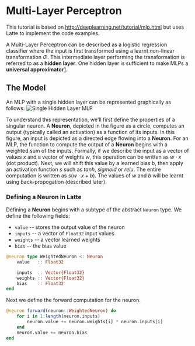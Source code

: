 # Multi-Layer Perceptron

This tutorial is based on http://deeplearning.net/tutorial/mlp.html but uses Latte to implement the code examples.  

A Multi-Layer Perceptron can be described as a logistic regression classifier where the input is first transformed using a learnt non-linear transformation $\Phi$.  This intermediate layer performing the transformation is referred to as a **hidden layer**.  One hidden layer is sufficient to make MLPs a **universal approximator**[1][1].  

## The Model
An MLP with a single hidden layer can be represented graphically as follows:
![Single Hidden Layer MLP](http://deeplearning.net/tutorial/_images/mlp.png)

To understand this representation, we'll first define the properties of a singular neuron.  A **Neuron**, depicted in the figure as a circle, computes an output (typically called an activation) as a function of its inputs.  In this figure, an input is depicted as a directed edge flowing into a **Neuron**.  For an MLP, the function to compute the output of a **Neuron** begins with a weighted sum of the inputs.  Formally, if we describe the input as a vector of values $x$ and a vector of weights $w$, this operation can be written as $w \cdot x$ (dot product).  Next, we will shift this value by a learned bias $b$, then apply an activation function $s$ such as $tanh$, $sigmoid$ or $relu$.  The entire computation is written as $s(w \cdot x + b)$.  The values of $w$ and $b$ will be learnt using back-propogation (described later).

### Defining a Neuron in Latte
Defining a **Neuron** begins with a subtype of the abstract `Neuron` type.  We define the following fields:
- `value`   -- stores the output value of the neuron
- `inputs`  -- a vector of `Float32` input values
- `weights` -- a vector learned weights
- `bias`    -- the bias value

```julia
@neuron type WeightedNeuron <: Neuron
    value   :: Float32

    inputs  :: Vector{Float32}
    weights :: Vector{Float32}
    bias    :: Float32
end
```

Next we define the forward computation for the neuron.
```julia
@neuron forward(neuron::WeightedNeuron) do
    for i in 1:length(neuron.inputs)
        neuron.value += neuron.weights[i] * neuron.inputs[i]
    end
    neuron.value += neuron.bias
end
```


[1]: http://www.sciencedirect.com/science/article/pii/0893608089900208 "Multilayer feedforward networks are universal approximators. Hornik et al. 1989"
